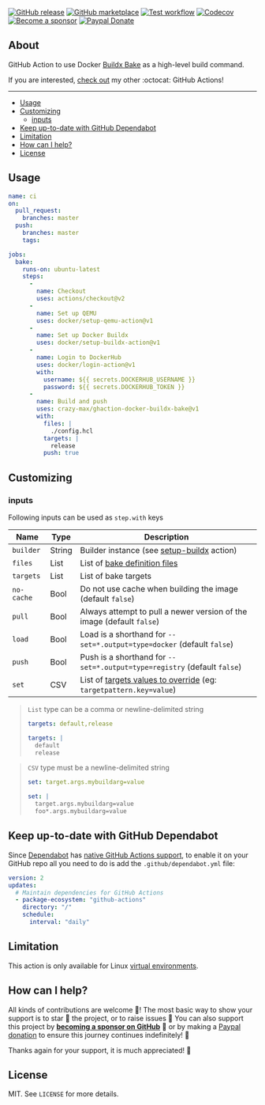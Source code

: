 [![GitHub release](https://img.shields.io/github/release/crazy-max/ghaction-docker-buildx-bake.svg?style=flat-square)](https://github.com/crazy-max/ghaction-docker-buildx-bake/releases/latest)
[![GitHub marketplace](https://img.shields.io/badge/marketplace-docker--buildx--bake-blue?logo=github&style=flat-square)](https://github.com/marketplace/actions/docker-buildx-bake)
[![Test workflow](https://img.shields.io/github/workflow/status/crazy-max/ghaction-docker-buildx-bake/test?label=test&logo=github&style=flat-square)](https://github.com/crazy-max/ghaction-docker-buildx-bake/actions?workflow=test)
[![Codecov](https://img.shields.io/codecov/c/github/crazy-max/ghaction-docker-buildx-bake?logo=codecov&style=flat-square)](https://codecov.io/gh/crazy-max/ghaction-docker-buildx-bake)
[![Become a sponsor](https://img.shields.io/badge/sponsor-crazy--max-181717.svg?logo=github&style=flat-square)](https://github.com/sponsors/crazy-max)
[![Paypal Donate](https://img.shields.io/badge/donate-paypal-00457c.svg?logo=paypal&style=flat-square)](https://www.paypal.me/crazyws)

## About

GitHub Action to use Docker [Buildx Bake](https://github.com/docker/buildx#buildx-bake-options-target) as a high-level build command.

If you are interested, [check out](https://git.io/Je09Y) my other :octocat: GitHub Actions!

___

* [Usage](#usage)
* [Customizing](#customizing)
  * [inputs](#inputs)
* [Keep up-to-date with GitHub Dependabot](#keep-up-to-date-with-github-dependabot)
* [Limitation](#limitation)
* [How can I help?](#how-can-i-help)
* [License](#license)

## Usage

```yaml
name: ci
on:
  pull_request:
    branches: master
  push:
    branches: master
    tags:

jobs:
  bake:
    runs-on: ubuntu-latest
    steps:
      -
        name: Checkout
        uses: actions/checkout@v2
      -
        name: Set up QEMU
        uses: docker/setup-qemu-action@v1
      -
        name: Set up Docker Buildx
        uses: docker/setup-buildx-action@v1
      -
        name: Login to DockerHub
        uses: docker/login-action@v1 
        with:
          username: ${{ secrets.DOCKERHUB_USERNAME }}
          password: ${{ secrets.DOCKERHUB_TOKEN }}
      -
        name: Build and push
        uses: crazy-max/ghaction-docker-buildx-bake@v1
        with:
          files: |
            ./config.hcl
          targets: |
            release
          push: true
```

## Customizing

### inputs

Following inputs can be used as `step.with` keys

| Name             | Type    | Description                        |
|------------------|---------|------------------------------------|
| `builder`        | String  | Builder instance (see [setup-buildx](https://github.com/docker/setup-buildx-action) action) |
| `files`          | List    | List of [bake definition files](https://github.com/docker/buildx#file-definition) |
| `targets`        | List    | List of bake targets |
| `no-cache`       | Bool    | Do not use cache when building the image (default `false`) |
| `pull`           | Bool    | Always attempt to pull a newer version of the image (default `false`) |
| `load`           | Bool    | Load is a shorthand for `--set=*.output=type=docker` (default `false`) |
| `push`           | Bool    | Push is a shorthand for `--set=*.output=type=registry` (default `false`) |
| `set`            | CSV     | List of [targets values to override](https://github.com/docker/buildx#--set-targetpatternkeysubkeyvalue) (eg: `targetpattern.key=value`) |

> `List` type can be a comma or newline-delimited string
> ```yaml
> targets: default,release
> ```
> ```yaml
> targets: |
>   default
>   release
> ```

> `CSV` type must be a newline-delimited string
> ```yaml
> set: target.args.mybuildarg=value
> ```
> ```yaml
> set: |
>   target.args.mybuildarg=value
>   foo*.args.mybuildarg=value
> ```

## Keep up-to-date with GitHub Dependabot

Since [Dependabot](https://docs.github.com/en/github/administering-a-repository/keeping-your-actions-up-to-date-with-github-dependabot)
has [native GitHub Actions support](https://docs.github.com/en/github/administering-a-repository/configuration-options-for-dependency-updates#package-ecosystem),
to enable it on your GitHub repo all you need to do is add the `.github/dependabot.yml` file:

```yaml
version: 2
updates:
  # Maintain dependencies for GitHub Actions
  - package-ecosystem: "github-actions"
    directory: "/"
    schedule:
      interval: "daily"
```

## Limitation

This action is only available for Linux [virtual environments](https://help.github.com/en/articles/virtual-environments-for-github-actions#supported-virtual-environments-and-hardware-resources).

## How can I help?

All kinds of contributions are welcome :raised_hands:! The most basic way to show your support is to star :star2:
the project, or to raise issues :speech_balloon: You can also support this project by
[**becoming a sponsor on GitHub**](https://github.com/sponsors/crazy-max) :clap: or by making a
[Paypal donation](https://www.paypal.me/crazyws) to ensure this journey continues indefinitely! :rocket:

Thanks again for your support, it is much appreciated! :pray:

## License

MIT. See `LICENSE` for more details.
